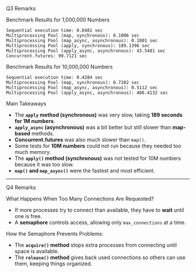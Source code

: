 Q3 Remarks 

Benchmark Results for 1,000,000 Numbers  
```
Sequential execution time: 0.0481 sec  
Multiprocessing Pool (map, synchronous): 0.1006 sec  
Multiprocessing Pool (map_async, asynchronous): 0.1001 sec  
Multiprocessing Pool (apply, synchronous): 189.1396 sec  
Multiprocessing Pool (apply_async, asynchronous): 43.5481 sec  
Concurrent.futures: 99.7121 sec  
```

Benchmark Results for 10,000,000 Numbers  
```
Sequential execution time: 0.4284 sec  
Multiprocessing Pool (map, synchronous): 0.7202 sec  
Multiprocessing Pool (map_async, asynchronous): 0.5112 sec  
Multiprocessing Pool (apply_async, asynchronous): 486.4132 sec  
```

Main Takeaways  
- The **`apply` method (synchronous)** was very slow, taking **189 seconds for 1M numbers**.  
- **`apply_async` (asynchronous)** was a bit better but still slower than **map-based** methods.  
- **Concurrent.futures** was also much slower than `map()`.  
- Some tests for **10M numbers** could not run because they needed too much memory.  
- The **`apply()` method (synchronous)** was not tested for 10M numbers because it was too slow.  
- **`map()` and `map_async()`** were the fastest and most efficient.  

---  

Q4 Remarks 

What Happens When Too Many Connections Are Requested?
- If more processes try to connect than available, they have to **wait** until one is free.  
- A **semaphore** controls access, allowing only `max_connections` at a time.  

How the Semaphore Prevents Problems:
- The **`acquire()` method** stops extra processes from connecting until space is available.  
- The **`release()` method** gives back used connections so others can use them, keeping things organized.

